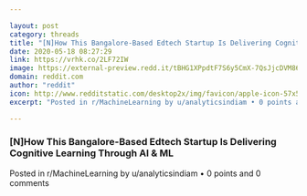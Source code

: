 ```yaml
---

layout: post
category: threads
title: "[N]How This Bangalore-Based Edtech Startup Is Delivering Cognitive Learning Through AI &amp; ML"
date: 2020-05-18 08:27:29
link: https://vrhk.co/2LF72IW
image: https://external-preview.redd.it/tBHG1XPpdtF7S6y5CmX-7QsJjcDVM86eWZz9c7iIMpc.jpg?width=720&height=376.963350785&auto=webp&crop=720:376.963350785,smart&s=4392a829ec362fc2ba1ad48598ea6e0886415fcc
domain: reddit.com
author: "reddit"
icon: http://www.redditstatic.com/desktop2x/img/favicon/apple-icon-57x57.png
excerpt: "Posted in r/MachineLearning by u/analyticsindiam • 0 points and 0 comments"

---
```


### [N]How This Bangalore-Based Edtech Startup Is Delivering Cognitive Learning Through AI &amp; ML

Posted in r/MachineLearning by u/analyticsindiam • 0 points and 0 comments